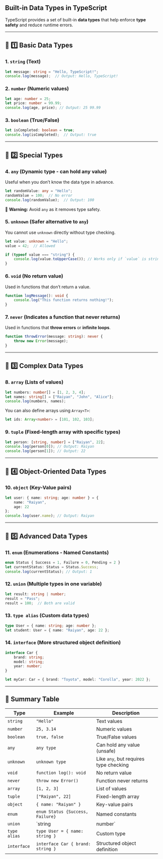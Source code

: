 ## **Built-in Data Types in TypeScript**  

TypeScript provides a set of built-in **data types** that help enforce **type safety** and reduce runtime errors.  

---

## **🔹 1️⃣ Basic Data Types**
### **1. `string` (Text)**
```typescript
let message: string = "Hello, TypeScript!";
console.log(message);  // Output: Hello, TypeScript!
```

### **2. `number` (Numeric values)**
```typescript
let age: number = 25;
let price: number = 99.99;
console.log(age, price); // Output: 25 99.99
```

### **3. `boolean` (True/False)**
```typescript
let isCompleted: boolean = true;
console.log(isCompleted);  // Output: true
```

---

## **🔹 2️⃣ Special Types**
### **4. `any` (Dynamic type - can hold any value)**
Useful when you don’t know the data type in advance.
```typescript
let randomValue: any = "Hello";
randomValue = 100;  // No error
console.log(randomValue);  // Output: 100
```
🔴 **Warning:** Avoid `any` as it removes type safety.

### **5. `unknown` (Safer alternative to `any`)**
You cannot use `unknown` directly without type checking.
```typescript
let value: unknown = "Hello";
value = 42;  // Allowed

if (typeof value === "string") {
    console.log(value.toUpperCase()); // Works only if `value` is string
}
```

### **6. `void` (No return value)**
Used in functions that don’t return a value.
```typescript
function logMessage(): void {
    console.log("This function returns nothing!");
}
```

### **7. `never` (Indicates a function that never returns)**
Used in functions that **throw errors** or **infinite loops**.
```typescript
function throwError(message: string): never {
    throw new Error(message);
}
```

---

## **🔹 3️⃣ Complex Data Types**
### **8. `array` (Lists of values)**
```typescript
let numbers: number[] = [1, 2, 3, 4];
let names: string[] = ["Raiyan", "John", "Alice"];
console.log(numbers, names);
```

You can also define arrays using `Array<T>`:
```typescript
let ids: Array<number> = [101, 102, 103];
```

### **9. `tuple` (Fixed-length array with specific types)**
```typescript
let person: [string, number] = ["Raiyan", 22];
console.log(person[0]); // Output: Raiyan
console.log(person[1]); // Output: 22
```

---

## **🔹 4️⃣ Object-Oriented Data Types**
### **10. `object` (Key-Value pairs)**
```typescript
let user: { name: string; age: number } = {
    name: "Raiyan",
    age: 22
};
console.log(user.name); // Output: Raiyan
```

---

## **🔹 5️⃣ Advanced Data Types**
### **11. `enum` (Enumerations - Named Constants)**
```typescript
enum Status { Success = 1, Failure = 0, Pending = 2 }
let currentStatus: Status = Status.Success;
console.log(currentStatus); // Output: 1
```

### **12. `union` (Multiple types in one variable)**
```typescript
let result: string | number;
result = "Pass";
result = 100;  // Both are valid
```

### **13. `type alias` (Custom data types)**
```typescript
type User = { name: string; age: number };
let student: User = { name: "Raiyan", age: 22 };
```

### **14. `interface` (More structured object definition)**
```typescript
interface Car {
    brand: string;
    model: string;
    year: number;
}

let myCar: Car = { brand: "Toyota", model: "Corolla", year: 2022 };
```

---

## **🎯 Summary Table**
| Type | Example | Description |
|------|---------|-------------|
| `string` | `"Hello"` | Text values |
| `number` | `25, 3.14` | Numeric values |
| `boolean` | `true, false` | True/False values |
| `any` | `any type` | Can hold any value (unsafe) |
| `unknown` | `unknown type` | Like `any`, but requires type checking |
| `void` | `function log(): void` | No return value |
| `never` | `throw new Error()` | Function never returns |
| `array` | `[1, 2, 3]` | List of values |
| `tuple` | `["Raiyan", 22]` | Fixed-length array |
| `object` | `{ name: "Raiyan" }` | Key-value pairs |
| `enum` | `enum Status {Success, Failure}` | Named constants |
| `union` | `string | number` | Allows multiple types |
| `type alias` | `type User = { name: string }` | Custom type |
| `interface` | `interface Car { brand: string }` | Structured object definition |

